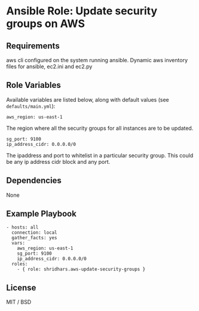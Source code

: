 # Ansible Role: Update security groups on AWS

## Requirements

aws cli configured on the system running ansible.
Dynamic aws inventory files for ansible, ec2.ini and ec2.py

## Role Variables

Available variables are listed below, along with default values (see `defaults/main.yml`):
    
    aws_region: us-east-1

The region where all the security groups for all instances are to be updated.

    sg_port: 9100
    ip_address_cidr: 0.0.0.0/0
    
The ipaddress and port to whitelist in a particular security group. This could be any ip address cidr block and any port.


## Dependencies

None

## Example Playbook

    - hosts: all
      connection: local
      gather_facts: yes      
      vars:
        aws_region: us-east-1
        sg_port: 9100
        ip_address_cidr: 0.0.0.0/0
      roles:
        - { role: shridhars.aws-update-security-groups }

License
-------

MIT / BSD


